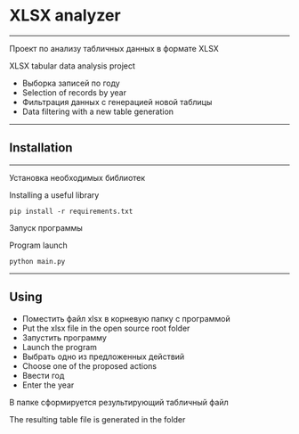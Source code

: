 # XLSX analyzer #
***
Проект по анализу табличных данных в формате XLSX

XLSX tabular data analysis project
* Выборка записей по году
* Selection of records by year
* Фильтрация данных с генерацией новой таблицы
* Data filtering with a new table generation
***
## Installation  ##
***
Установка необходимых библиотек

Installing a useful library

    pip install -r requirements.txt
Запуск программы

Program launch

    python main.py
***
## Using ##
* Поместить файл xlsx в корневую папку с программой
* Put the xlsx file in the open source root folder
* Запустить программу
* Launch the program
* Выбрать одно из предложенных действий
* Choose one of the proposed actions
* Ввести год
* Enter the year

В папке сформируется результирующий табличный файл

The resulting table file is generated in the folder